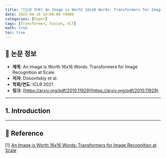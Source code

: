 ```yaml
---
title: "[논문 리뷰] An Image is Worth 16x16 Words: Transformers for Image Recognition at Scale"
date: 2025-04-16 14:00:00 +0900
categories: [Paper]
tags: [Transformer, Vision, ViT]
math: true
toc: true
---
```


## 📝 논문 정보

- **제목**: An Image is Worth 16x16 Words: Transformers for Image Recognition at Scale  
- **저자**: Dosovitskiy et al.  
- **학회/연도**: ICLR 2021  
- **링크**: [https://arxiv.org/pdf/2010.11929](https://arxiv.org/pdf/2010.11929)

---

## 1. Introduction



---

## 🔗 Reference
[1] [An Image is Worth 16x16 Words: Transformers for Image Recognition at Scale](https://arxiv.org/pdf/2010.11929)